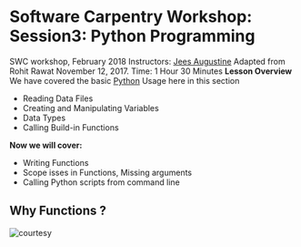 # Software Carpentry Workshop: Session3: Python Programming 
SWC workshop, February 2018 Instructors: [Jees Augustine](https://github.com/jeesaugustine) Adapted from Rohit Rawat November 12, 2017.
Time: 1 Hour 30 Minutes 
**Lesson Overview** We have covered the basic [Python](https://python.org) Usage here in this section

- Reading Data Files 
- Creating and Manipulating  Variables 
- Data Types
- Calling Build-in Functions

**Now we will cover:**

- Writing Functions
- Scope isses in Functions, Missing arguments
- Calling Python scripts from command line


## **Why Functions ?**


![courtesy](https://d2mxuefqeaa7sj.cloudfront.net/s_AEFBA043F8D1FF4EEA67EE31D838B916CDF6206837EE90F4A379DCD53212DCAA_1518742277093_13cd3b9b26fbf4d802e5ac9bb0bf92cb--baby-boy-haircuts-baby-haircut.jpg)


